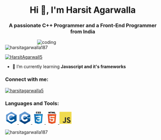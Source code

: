 

<h1 align="center">Hi 👋, I'm Harsit Agarwalla</h1>
<h3 align="center">A passionate C++ Programmer and a Front-End Programmer from India</h3>
<img align="right" alt="coding" width="400" src="https://media.giphy.com/media/HscDLzkO8EOTmgkhQP/giphy.gif">

<p align="left"> <img src="https://komarev.com/ghpvc/?username=harsitagarwalla187&label=Profile%20views&color=0e75b6&style=flat" alt="harsitagarwalla187" /> </p>

<p align="left"> <a href="https://twitter.com/harsitagarwalla5" target="blank"><img src="https://img.shields.io/twitter/follow/harsitagarwalla5?logo=twitter&style=for-the-badge" alt="HarsitAgarwall5" /></a> </p>

- 🌱 I’m currently learning **Javascript and it's frameworks**

<h3 align="left">Connect with me:</h3>
<p align="left">
<a href="https://twitter.com/harsitagarwalla5" target="blank"><img align="center" src="https://raw.githubusercontent.com/rahuldkjain/github-profile-readme-generator/master/src/images/icons/Social/twitter.svg" alt="harsitagarwalla5" height="30" width="40" /></a>
</p>

<h3 align="left">Languages and Tools:</h3>
<p align="left"> <a href="https://www.cprogramming.com/" target="_blank" rel="noreferrer"> <img src="https://raw.githubusercontent.com/devicons/devicon/master/icons/c/c-original.svg" alt="c" width="40" height="40"/> </a> <a href="https://www.w3schools.com/cpp/" target="_blank" rel="noreferrer"> <img src="https://raw.githubusercontent.com/devicons/devicon/master/icons/cplusplus/cplusplus-original.svg" alt="cplusplus" width="40" height="40"/> </a> <a href="https://www.w3schools.com/css/" target="_blank" rel="noreferrer"> <img src="https://raw.githubusercontent.com/devicons/devicon/master/icons/css3/css3-original-wordmark.svg" alt="css3" width="40" height="40"/> </a> <a href="https://www.w3.org/html/" target="_blank" rel="noreferrer"> <img src="https://raw.githubusercontent.com/devicons/devicon/master/icons/html5/html5-original-wordmark.svg" alt="html5" width="40" height="40"/> </a> <a href="https://developer.mozilla.org/en-US/docs/Web/JavaScript" target="_blank" rel="noreferrer"> <img src="https://raw.githubusercontent.com/devicons/devicon/master/icons/javascript/javascript-original.svg" alt="javascript" width="40" height="40"/> </a> </p>

<p><img align="center" src="https://github-readme-stats.vercel.app/api/top-langs?username=harsitagarwalla187&show_icons=true&locale=en&layout=compact" alt="harsitagarwalla187" /></p>
